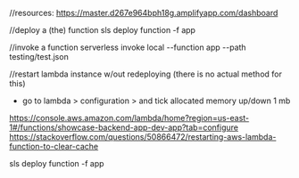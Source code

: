 //resources: 
https://master.d267e964bph18g.amplifyapp.com/dashboard


//deploy a (the) function
sls deploy function -f app

//invoke a function
serverless invoke local --function app --path testing/test.json

//restart lambda instance w/out redeploying (there is no actual method for this)
- go to lambda > configuration > and tick allocated memory up/down 1 mb

https://console.aws.amazon.com/lambda/home?region=us-east-1#/functions/showcase-backend-app-dev-app?tab=configure
https://stackoverflow.com/questions/50866472/restarting-aws-lambda-function-to-clear-cache



sls deploy function -f app
